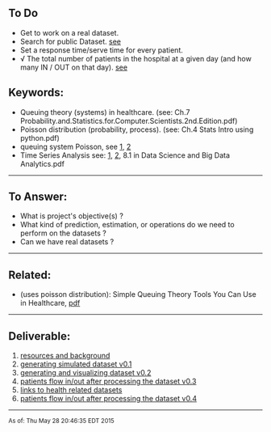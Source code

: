 
## To Do

- Get to work on a real dataset.
- Search for public Dataset. [see](support/public-datasets.html)
- Set a response time/serve time for every patient.
- √ The total number of patients in the hospital at a given day (and how many IN / OUT on that day). [see](http://shrib.com/PRgKminG?hide=35)

## Keywords:

- Queuing theory (systems) in healthcare. (see: Ch.7 Probability.and.Statistics.for.Computer.Scientists.2nd.Edition.pdf)
- Poisson distribution (probability, process). (see: Ch.4 Stats Intro using python.pdf)
- queuing system Poisson, see [1](https://www.google.com/#q=queuing+system+poisson+inurl:.edu), [2](https://www.google.com/#q=queuing+system+poisson+)
- Time Series Analysis see: [1](http://nbviewer.ipython.org/github/changhiskhan/talks/blob/master/pydata2012/pandas_timeseries.ipynb), [2](http://conference.scipy.org/scipy2011/slides/mckinney_time_series.pdf), 8.1 in Data Science and Big Data Analytics.pdf
<hr>

## To Answer:

- What is project's objective(s) ?
- What kind of prediction, estimation, or operations do we need to perform on the datasets ?
- Can we have real datasets ?
<hr>

## Related:


- (uses poisson distribution): Simple Queuing Theory Tools You Can Use in Healthcare, [pdf](http://www.iienet.org/uploadedFiles/SHS_Community/Resources/Simple%20Queuing%20Theory%20Tools%20You%20Can%20Use%20In%20Healthcare.pdf)
<hr>

## Deliverable:

1. [resources and background](resources.html)
2. [generating simulated dataset v0.1](patients-data.html)
3. [generating and visualizing dataset v0.2](generate-and-visualize-patients-dataset.html)
4. [patients flow in/out after processing the dataset v0.3](imaginary-patients-dataset.html)
5. [links to health related datasets](support/public-datasets.html)
6. [patients flow in/out after processing the dataset v0.4](hospital-simulation.html)

<hr>

<sub>As of: Thu May 28 20:46:35 EDT 2015 </sub>
